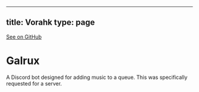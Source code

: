 
---
title: Vorahk
type: page
---

[See on GitHub](https://github.com/jakeroggenbuck/Vorahk/)

# Galrux

A Discord bot designed for adding music to a queue. This was specifically requested for a server.
